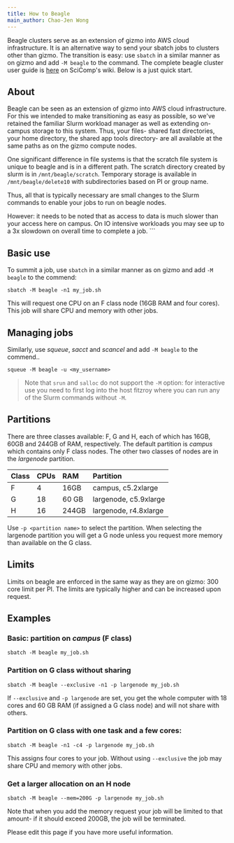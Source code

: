 ```yaml
---
title: How to Beagle 
main_author: Chao-Jen Wong
---
```


Beagle clusters serve as an extension of gizmo into AWS cloud infrastructure.
It is an alternative way to send your sbatch jobs to clusters other than gizmo.
The transition is easy: use `sbatch` in a similar manner as on gizmo and add
`-M beagle` to the command. The complete beagle cluster user guide is
[here](https://teams.fhcrc.org/sites/citwiki/SciComp/Pages/beagle%20Cluster%20User%20Guide.aspx) on SciComp's wiki. Below is a just quick start. 

## About

Beagle can be seen as an extension of gizmo into AWS cloud infrastructure.  For
this we intended to make transitioning as easy as possible, so we've retained
the familiar Slurm workload manager as well as extending on-campus storage to
this system.  Thus, your files- shared fast directories, your home directory,
the shared app tools directory- are all available at the same paths as on the
gizmo compute nodes.

One significant difference in file systems is that the scratch file system is
unique to beagle and is in a different path.  The scratch directory created by
slurm is in `/mnt/beagle/scratch`.  Temporary storage is available in
`/mnt/beagle/delete10` with subdirectories based on PI or group name.

Thus, all that is typically necessary are small changes to the Slurm commands to
enable your jobs to run on beagle nodes.  

However: it needs to be noted that as access to data is much slower than your
access here on campus.  On IO intensive workloads you may see up to a 3x
slowdown on overall time to complete a job.  ```

## Basic use

To summit a job, use `sbatch` in a similar manner as on gizmo and add `-M beagle` to the commend:

```
sbatch -M beagle -n1 my_job.sh
```

This will request one CPU on an F class node (16GB RAM and four cores).  This
job will share CPU and memory with other jobs.

## Managing jobs

Similarly, use _squeue_, _sacct_ and _scancel_ and add `-M beagle` to the commend..

```
squeue -M beagle -u <my_username>
```

> Note that `srun` and `salloc` do not support the `-M` option: for interactive
use you need to first log into the host fitzroy where you can run any of the
Slurm commands without `-M`.

## Partitions

There are three classes available: F, G  and H, each of which has 16GB, 60GB
and 244GB of RAM, respectively. The default partition is _campus_ which
contains only F class nodes.  The other two classes of nodes are in the
_largenode_ partition.

| Class |CPUs | RAM   | Partition             |
|:------|:----|:------|:----------------------|
|F      | 4   | 16GB  | campus, c5.2xlarge    |
|G      | 18  | 60 GB | largenode, c5.9xlarge |
|H      | 16  | 244GB | largenode, r4.8xlarge |

Use `-p <partition name>` to select the partition.  When selecting the
largenode partition you will get a G node unless you request more memory than
available on the G class.

## Limits

Limits on beagle are enforced in the same way as they are on gizmo: 300 core
limit per PI.  The limits are typically higher and can be increased upon
request.

## Examples

### Basic: partition on _campus_  (F class)

```
sbatch -M beagle my_job.sh
```

### Partition on G class without sharing

```
sbatch -M beagle --exclusive -n1 -p largenode my_job.sh
```

If `--exclusive` and `-p largenode` are set, you get the whole computer with 18
cores and 60 GB RAM (if assigned a G class node) and will not share with
others.

### Partition on G class with one task and a few cores:

```
sbatch -M beagle -n1 -c4 -p largenode my_job.sh
```

This assigns four cores to your job.  Without using `--exclusive` the job may share CPU and memory with other jobs.

### Get a larger allocation on an H node

```
sbatch -M beagle --mem=200G -p largenode my_job.sh
```

Note that when you add the memory request your job will be limited to that amount- if it should exceed 200GB, the job will be terminated.


Please edit this page if you have more useful information.

